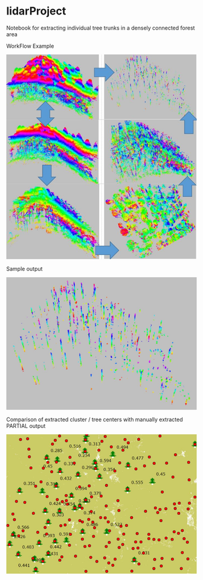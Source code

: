 # lidarProject
Notebook for extracting individual tree trunks in a densely connected forest area

WorkFlow Example

<img src="images/LiDAR Graphic.JPG" />

Sample output

<img src="images/final output.JPG" />

Comparison of extracted cluster / tree centers with manually extracted PARTIAL output

<img src="images/top view comparison.JPG" />
